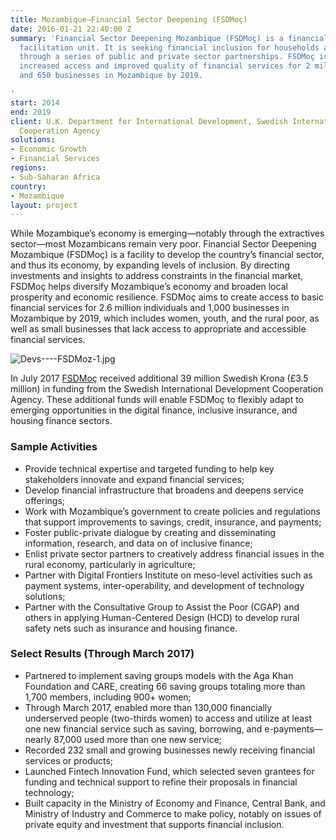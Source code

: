 ```yaml
---
title: Mozambique—Financial Sector Deepening (FSDMoç)
date: 2016-01-21 22:40:00 Z
summary: 'Financial Sector Deepening Mozambique (FSDMoç) is a financial inclusion
  facilitation unit. It is seeking financial inclusion for households and businesses
  through a series of public and private sector partnerships. FSDMoç is targeting
  increased access and improved quality of financial services for 2 million individuals
  and 650 businesses in Mozambique by 2019.

'
start: 2014
end: 2019
client: U.K. Department for International Development, Swedish International Development
  Cooperation Agency
solutions:
- Economic Growth
- Financial Services
regions:
- Sub-Saharan Africa
country:
- Mozambique
layout: project
---
```


While Mozambique’s economy is emerging—notably through the extractives sector—most Mozambicans remain very poor. Financial Sector Deepening Mozambique (FSDMoç) is a facility to develop the country’s financial sector, and thus its economy, by expanding levels of inclusion.  By directing investments and insights to address constraints in the financial market, FSDMoç helps diversify Mozambique’s economy and broaden local prosperity and economic resilience. FSDMoç aims to create access to basic financial services for 2.6 million individuals and 1,000 businesses in Mozambique by 2019, which includes women, youth, and the rural poor, as well as small businesses that lack access to appropriate and accessible financial services.

![Devs----FSDMoz-1.jpg](/uploads/Devs----FSDMoz-1.jpg)

In July 2017 [FSDMoç](http://fsdmoc.com/) received additional 39 million Swedish Krona (£3.5 million) in funding from the Swedish International Development Cooperation Agency. These additional funds will enable FSDMoç to flexibly adapt to emerging opportunities in the digital finance, inclusive insurance, and housing finance sectors.

###  Sample Activities

* Provide technical expertise and targeted funding to help key stakeholders innovate and expand financial services;
* Develop financial infrastructure that broadens and deepens service offerings;
* Work with Mozambique’s government to create policies and regulations that support improvements to savings, credit, insurance, and payments;
* Foster public-private dialogue by creating and disseminating information, research, and data on of inclusive finance;
* Enlist private sector partners to creatively address financial issues in the rural economy, particularly in agriculture;
* Partner with Digital Frontiers Institute on meso-level activities such as payment systems, inter-operability, and development of technology solutions;
* Partner with the Consultative Group to Assist the Poor (CGAP) and others in applying Human-Centered Design (HCD) to develop rural safety nets such as insurance and housing finance.

###  Select Results (Through March 2017)

* Partnered to implement saving groups models with the Aga Khan Foundation and CARE, creating 66 saving groups totaling more than 1,700 members, including 900+ women;
* Through March 2017, enabled more than 130,000 financially underserved people (two-thirds women) to access and utilize at least one new financial service such as saving, borrowing, and e-payments—nearly 87,000 used more than one new service;
* Recorded 232 small and growing businesses newly receiving financial services or products;
* Launched Fintech Innovation Fund, which selected seven grantees for funding and technical support to refine their proposals in financial technology; 
* Built capacity in the Ministry of Economy and Finance, Central Bank, and Ministry of Industry and Commerce to make policy, notably on issues of private equity and investment that supports financial inclusion.
